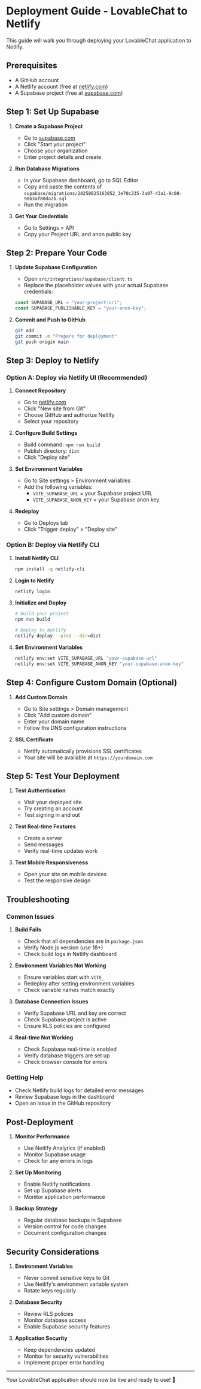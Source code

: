 # Deployment Guide - LovableChat to Netlify

This guide will walk you through deploying your LovableChat application to Netlify.

## Prerequisites

- A GitHub account
- A Netlify account (free at [netlify.com](https://netlify.com))
- A Supabase project (free at [supabase.com](https://supabase.com))

## Step 1: Set Up Supabase

1. **Create a Supabase Project**
   - Go to [supabase.com](https://supabase.com)
   - Click "Start your project"
   - Choose your organization
   - Enter project details and create

2. **Run Database Migrations**
   - In your Supabase dashboard, go to SQL Editor
   - Copy and paste the contents of `supabase/migrations/20250825163052_3e70c235-3a07-43a1-9c08-90b3af80da2b.sql`
   - Run the migration

3. **Get Your Credentials**
   - Go to Settings > API
   - Copy your Project URL and anon public key

## Step 2: Prepare Your Code

1. **Update Supabase Configuration**
   - Open `src/integrations/supabase/client.ts`
   - Replace the placeholder values with your actual Supabase credentials:
   ```typescript
   const SUPABASE_URL = "your-project-url";
   const SUPABASE_PUBLISHABLE_KEY = "your-anon-key";
   ```

2. **Commit and Push to GitHub**
   ```bash
   git add .
   git commit -m "Prepare for deployment"
   git push origin main
   ```

## Step 3: Deploy to Netlify

### Option A: Deploy via Netlify UI (Recommended)

1. **Connect Repository**
   - Go to [netlify.com](https://netlify.com)
   - Click "New site from Git"
   - Choose GitHub and authorize Netlify
   - Select your repository

2. **Configure Build Settings**
   - Build command: `npm run build`
   - Publish directory: `dist`
   - Click "Deploy site"

3. **Set Environment Variables**
   - Go to Site settings > Environment variables
   - Add the following variables:
     - `VITE_SUPABASE_URL` = your Supabase project URL
     - `VITE_SUPABASE_ANON_KEY` = your Supabase anon key

4. **Redeploy**
   - Go to Deploys tab
   - Click "Trigger deploy" > "Deploy site"

### Option B: Deploy via Netlify CLI

1. **Install Netlify CLI**
   ```bash
   npm install -g netlify-cli
   ```

2. **Login to Netlify**
   ```bash
   netlify login
   ```

3. **Initialize and Deploy**
   ```bash
   # Build your project
   npm run build
   
   # Deploy to Netlify
   netlify deploy --prod --dir=dist
   ```

4. **Set Environment Variables**
   ```bash
   netlify env:set VITE_SUPABASE_URL "your-supabase-url"
   netlify env:set VITE_SUPABASE_ANON_KEY "your-supabase-anon-key"
   ```

## Step 4: Configure Custom Domain (Optional)

1. **Add Custom Domain**
   - Go to Site settings > Domain management
   - Click "Add custom domain"
   - Enter your domain name
   - Follow the DNS configuration instructions

2. **SSL Certificate**
   - Netlify automatically provisions SSL certificates
   - Your site will be available at `https://yourdomain.com`

## Step 5: Test Your Deployment

1. **Test Authentication**
   - Visit your deployed site
   - Try creating an account
   - Test signing in and out

2. **Test Real-time Features**
   - Create a server
   - Send messages
   - Verify real-time updates work

3. **Test Mobile Responsiveness**
   - Open your site on mobile devices
   - Test the responsive design

## Troubleshooting

### Common Issues

1. **Build Fails**
   - Check that all dependencies are in `package.json`
   - Verify Node.js version (use 18+)
   - Check build logs in Netlify dashboard

2. **Environment Variables Not Working**
   - Ensure variables start with `VITE_`
   - Redeploy after setting environment variables
   - Check variable names match exactly

3. **Database Connection Issues**
   - Verify Supabase URL and key are correct
   - Check Supabase project is active
   - Ensure RLS policies are configured

4. **Real-time Not Working**
   - Check Supabase real-time is enabled
   - Verify database triggers are set up
   - Check browser console for errors

### Getting Help

- Check Netlify build logs for detailed error messages
- Review Supabase logs in the dashboard
- Open an issue in the GitHub repository

## Post-Deployment

1. **Monitor Performance**
   - Use Netlify Analytics (if enabled)
   - Monitor Supabase usage
   - Check for any errors in logs

2. **Set Up Monitoring**
   - Enable Netlify notifications
   - Set up Supabase alerts
   - Monitor application performance

3. **Backup Strategy**
   - Regular database backups in Supabase
   - Version control for code changes
   - Document configuration changes

## Security Considerations

1. **Environment Variables**
   - Never commit sensitive keys to Git
   - Use Netlify's environment variable system
   - Rotate keys regularly

2. **Database Security**
   - Review RLS policies
   - Monitor database access
   - Enable Supabase security features

3. **Application Security**
   - Keep dependencies updated
   - Monitor for security vulnerabilities
   - Implement proper error handling

---

Your LovableChat application should now be live and ready to use! 🎉
